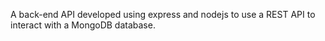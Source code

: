 A back-end API developed using express and nodejs to use a REST API to interact with a MongoDB database. 
